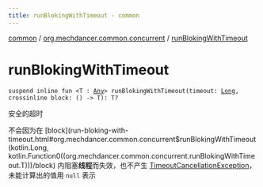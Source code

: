 ```yaml
---
title: runBlokingWithTimeout - common
---
```


[common](../index.html) / [org.mechdancer.common.concurrent](index.html) / [runBlokingWithTimeout](./run-bloking-with-timeout.html)

# runBlokingWithTimeout

`suspend inline fun <T : `[`Any`](https://kotlinlang.org/api/latest/jvm/stdlib/kotlin/-any/index.html)`> runBlokingWithTimeout(timeout: `[`Long`](https://kotlinlang.org/api/latest/jvm/stdlib/kotlin/-long/index.html)`, crossinline block: () -> T): T?`

安全的超时

不会因为在 [block](run-bloking-with-timeout.html#org.mechdancer.common.concurrent$runBlokingWithTimeout(kotlin.Long, kotlin.Function0((org.mechdancer.common.concurrent.runBlokingWithTimeout.T)))/block) 内阻塞**线程**而失效，也不产生 [TimeoutCancellationException](#)，
未能计算出的值用 `null` 表示

